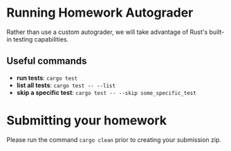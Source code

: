 # Running Homework Autograder
Rather than use a custom autograder, we will take advantage of Rust's
built-in testing capabilities.

## Useful commands
- **run tests**: `cargo test`
- **list all tests**: `cargo test -- --list`
- **skip a specific test**: `cargo test -- --skip some_specific_test`

# Submitting your homework
Please run the command `cargo clean` prior to creating your submission zip.
